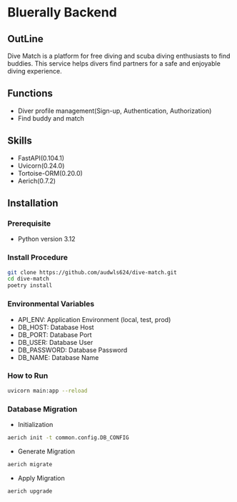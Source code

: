 # Bluerally Backend

## OutLine
Dive Match is a platform for free diving and scuba diving enthusiasts to find buddies. This service helps divers find partners for a safe and enjoyable diving experience.

## Functions
- Diver profile management(Sign-up, Authentication, Authorization)
- Find buddy and match

## Skills
- FastAPI(0.104.1)
- Uvicorn(0.24.0)
- Tortoise-ORM(0.20.0)
- Aerich(0.7.2)

## Installation

### Prerequisite
- Python version 3.12

### Install Procedure
   ```bash
   git clone https://github.com/audwls624/dive-match.git
   cd dive-match
   poetry install
   ```

### Environmental Variables
   - API_ENV: Application Environment (local, test, prod)
   - DB_HOST: Database Host
   - DB_PORT: Database Port
   - DB_USER: Database User
   - DB_PASSWORD: Database Password
   - DB_NAME: Database Name

### How to Run
   ```bash
   uvicorn main:app --reload
   ```

### Database Migration
   - Initialization
   ```bash
   aerich init -t common.config.DB_CONFIG
   ```
   - Generate Migration
   ```bash
   aerich migrate
   ```
   - Apply Migration
   ```bash
   aerich upgrade
   ```
